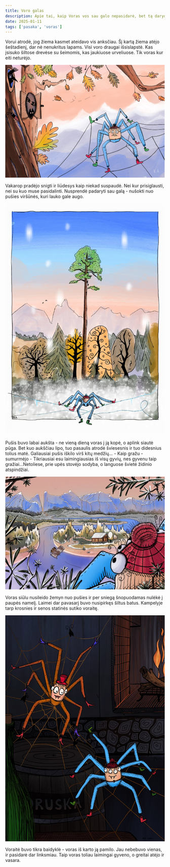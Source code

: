 ```yaml
---
title: Voro galas
description: Apie tai, kaip Voras vos sau galo nepasidarė, bet tą darydamas pasaulio grožį pamatė.
date: 2025-01-11
tags: ['pasaka', 'voras']
---
```


Vorui atrodė, jog žiema kasmet ateidavo vis anksčiau. Šį kartą žiema atėjo šeštadienį, dar nė nenukritus lapams.  Visi voro draugai išsislapstė. Kas įsisuko šiltose drevėse su šeimomis, kas jaukiuose urveliuose. Tik voras kur eiti neturėjo.

<img src="./voro-galas-1.jpg" alt="Voras rudenį">

Vakarop pradėjo snigti ir liūdesys kaip niekad suspaudė. Nei kur prisiglausti, nei su kuo muse pasidalinti. Nusprendė padaryti sau galą - nušokti nuo pušies viršūnės, kuri lauko gale augo.

<img src="./voro-galas-2.jpg" alt="Voras sningant pamato aukščiausią pušį miške">

Pušis buvo labai aukšta - ne vieną dieną voras į ją kopė, o aplink siautė pūga. Bet kuo aukščiau lipo, tuo pasaulis atrodė šviesesnis ir tuo didesnius tolius matė. Galiausiai pušis iškilo virš kitų medžių... - Kaip gražu - sumurmėjo - Tikriausiai esu laimingiausias iš visų gyvių, nes gyvenu taip gražiai...Netoliese, prie upės stovėjo sodyba, o languose švietė židinio atspindžiai.

<img src="./voro-galas-3.jpg" alt="Voras pamato, koks gražus yra pasaulis">

Voras siūlu nusileido žemyn nuo pušies ir per sniegą šnopuodamas nulėkė į paupės namelį. Laimei dar pavasarį buvo nusipirkęs šiltus batus. Kampelyje tarp krosnies ir senos statinės sutiko voraitę.

<img src="./voro-galas-4.jpg" alt="Voro meilė vorienė-baidyklė">

Voraitė buvo tikra baidyklė - voras iš karto ją pamilo.  Jau nebebuvo vienas, ir pasidarė dar linksmiau. Taip voras toliau laimingai gyveno, o greitai atėjo ir vasara.

